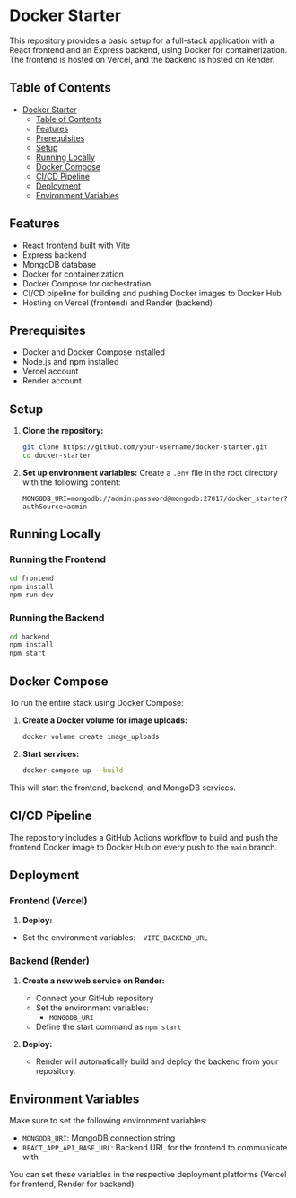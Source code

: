 # Docker Starter

This repository provides a basic setup for a full-stack application with a React frontend and an Express backend, using Docker for containerization. The frontend is hosted on Vercel, and the backend is hosted on Render.

## Table of Contents

-   [Docker Starter](#docker-starter)
    -   [Table of Contents](#table-of-contents)
    -   [Features](#features)
    -   [Prerequisites](#prerequisites)
    -   [Setup](#setup)
    -   [Running Locally](#running-locally)
    -   [Docker Compose](#docker-compose)
    -   [CI/CD Pipeline](#cicd-pipeline)
    -   [Deployment](#deployment)
    -   [Environment Variables](#environment-variables)

## Features

-   React frontend built with Vite
-   Express backend
-   MongoDB database
-   Docker for containerization
-   Docker Compose for orchestration
-   CI/CD pipeline for building and pushing Docker images to Docker Hub
-   Hosting on Vercel (frontend) and Render (backend)

## Prerequisites

-   Docker and Docker Compose installed
-   Node.js and npm installed
-   Vercel account
-   Render account

## Setup

1. **Clone the repository:**

    ```sh
    git clone https://github.com/your-username/docker-starter.git
    cd docker-starter
    ```

2. **Set up environment variables:**
   Create a `.env` file in the root directory with the following content:
    ```env
    MONGODB_URI=mongodb://admin:password@mongodb:27017/docker_starter?authSource=admin
    ```

## Running Locally

### Running the Frontend

```sh
cd frontend
npm install
npm run dev
```

### Running the Backend

```sh
cd backend
npm install
npm start
```

## Docker Compose

To run the entire stack using Docker Compose:

1. **Create a Docker volume for image uploads:**

    ```sh
    docker volume create image_uploads
    ```

2. **Start services:**
    ```sh
    docker-compose up --build
    ```

This will start the frontend, backend, and MongoDB services.

## CI/CD Pipeline

The repository includes a GitHub Actions workflow to build and push the frontend Docker image to Docker Hub on every push to the `main` branch.

## Deployment

### Frontend (Vercel)

1. **Deploy:**

-   Set the environment variables: - `VITE_BACKEND_URL`

### Backend (Render)

1. **Create a new web service on Render:**

    - Connect your GitHub repository
    - Set the environment variables:
        - `MONGODB_URI`
    - Define the start command as `npm start`

2. **Deploy:**
    - Render will automatically build and deploy the backend from your repository.

## Environment Variables

Make sure to set the following environment variables:

-   `MONGODB_URI`: MongoDB connection string
-   `REACT_APP_API_BASE_URL`: Backend URL for the frontend to communicate with

You can set these variables in the respective deployment platforms (Vercel for frontend, Render for backend).
